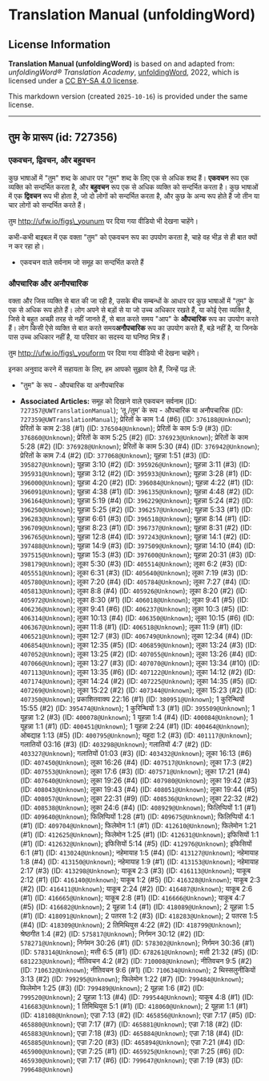 # Translation Manual (unfoldingWord)

## License Information

**Translation Manual (unfoldingWord)** is based on and adapted from: _unfoldingWord® Translation Academy_, [unfoldingWord](https://unfoldingword.org/utw), 2022, which is licensed under a [CC BY-SA 4.0 license](https://creativecommons.org/licenses/by-sa/4.0/legalcode.en).

This markdown version (created `2025-10-16`) is provided under the same license.



--------------------------------

## तुम के प्रारूप (id: 727356)

### एकवचन, द्विवचन, और बहुवचन

कुछ भाषाओं में "तुम" शब्द के आधार पर "तुम" शब्द के लिए एक से अधिक शब्द हैं। **एकवचन** रूप एक व्यक्ति को सन्दर्भित करता है, और **बहुवचन** रूप एक से अधिक व्यक्ति को सन्दर्भित करता है। कुछ भाषाओं में एक **द्विवचन** रूप भी होता है, जो दो लोगों को सन्दर्भित करता है, और कुछ के अन्य रूप होते हैं जो तीन या चार लोगों को सन्दर्भित करते हैं।

तुम http://ufw.io/figs\_younum पर दिया गया वीडियो भी देखना चाहेंगे।

कभी\-कभी बाइबल में एक वक्ता "तुम" को एकवचन रूप का उपयोग करता है, चाहे वह भीड़ से ही बात क्यों न कर रहा हो।

* एकवचन वाले सर्वनाम जो समूह का सन्दर्भित करते हैं

### औपचारिक और अनौपचारिक

वक्ता और जिस व्यक्ति से बात की जा रही है, उसके बीच सम्बन्धों के आधार पर कुछ भाषाओं में "तुम" के एक से अधिक रूप होते हैं। लोग अपने से बड़ों से या जो उच्च अधिकार रखते हैं, या कोई ऐसा व्यक्ति है, जिसे वे बहुत अच्छी तरह से नहीं जानते हैं, से बात करते समय "आप" के **औपचारिक** रूप का उपयोग करते हैं। लोग किसी ऐसे व्यक्ति से बात करते समय**अनौपचारिक** रूप का उपयोग करते हैं, बड़े नहीं है, या जिनके पास उच्च अधिकार नहीं है, या परिवार का सदस्य या घनिष्ठ मित्र हैं।

तुम http://ufw.io/figs\_youform पर दिया गया वीडियो भी देखना चाहेंगे।

इनका अनुवाद करने में सहायता के लिए, हम आपको सुझाव देते हैं, जिन्हें पढ़ लें:

* "तुम" के रूप \- औपचारिक या अनौपचारिक

* **Associated Articles:** समूह को दिखाने वाले एकवचन सर्वनाम (ID: `727357@UWTranslationManual`); ‘तू /तुम’ के रूप - औपचारिक या अनौपचारिक (ID: `727359@UWTranslationManual`); प्रेरितों के काम 1:4 (#6) (ID: `376188@Unknown`); प्रेरितों के काम 2:38 (#1) (ID: `376504@Unknown`); प्रेरितों के काम 5:9 (#3) (ID: `376860@Unknown`); प्रेरितों के काम 5:25 (#2) (ID: `376923@Unknown`); प्रेरितों के काम 5:28 (#2) (ID: `376928@Unknown`); प्रेरितों के काम 5:30 (#4) (ID: `376942@Unknown`); प्रेरितों के काम  7:4 (#2) (ID: `377068@Unknown`); यूहन्ना 1:51 (#3) (ID: `395827@Unknown`); यूहन्ना 3:10 (#2) (ID: `395926@Unknown`); यूहन्ना 3:11 (#3) (ID: `395931@Unknown`); यूहन्ना 3:12 (#2) (ID: `395933@Unknown`); यूहन्ना 3:28 (#1) (ID: `396000@Unknown`); यूहन्ना 4:20 (#2) (ID: `396084@Unknown`); यूहन्ना 4:22 (#1) (ID: `396091@Unknown`); यूहन्ना 4:38 (#1) (ID: `396135@Unknown`); यूहन्ना 4:48 (#2) (ID: `396164@Unknown`); यूहन्ना 5:19 (#4) (ID: `396229@Unknown`); यूहन्ना 5:24 (#2) (ID: `396250@Unknown`); यूहन्ना 5:25 (#2) (ID: `396257@Unknown`); यूहन्ना 5:33 (#1) (ID: `396283@Unknown`); यूहन्ना 6:61 (#3) (ID: `396518@Unknown`); यूहन्ना 8:14 (#1) (ID: `396709@Unknown`); यूहन्ना 8:23 (#1) (ID: `396737@Unknown`); यूहन्ना 8:31 (#2) (ID: `396765@Unknown`); यूहन्ना 12:8 (#4) (ID: `397243@Unknown`); यूहन्ना 14:1 (#2) (ID: `397488@Unknown`); यूहन्ना 14:9 (#3) (ID: `397509@Unknown`); यूहन्ना 14:10 (#4) (ID: `397515@Unknown`); यूहन्ना 15:3 (#3) (ID: `397600@Unknown`); यूहन्ना 20:31 (#3) (ID: `398179@Unknown`); लूका 5:30 (#3) (ID: `405514@Unknown`); लूका 6:2 (#3) (ID: `405551@Unknown`); लूका 6:31 (#3) (ID: `405640@Unknown`); लूका 7:19 (#3) (ID: `405780@Unknown`); लूका 7:20 (#4) (ID: `405784@Unknown`); लूका 7:27 (#4) (ID: `405813@Unknown`); लूका 8:8 (#4) (ID: `405926@Unknown`); लूका 8:20 (#2) (ID: `405972@Unknown`); लूका 8:30 (#1) (ID: `406018@Unknown`); लूका 9:41 (#5) (ID: `406236@Unknown`); लूका 9:41 (#6) (ID: `406237@Unknown`); लूका 10:3 (#5) (ID: `406314@Unknown`); लूका 10:13 (#4) (ID: `406350@Unknown`); लूका 10:15 (#6) (ID: `406367@Unknown`); लूका 11:8 (#1) (ID: `406518@Unknown`); लूका 11:9 (#1) (ID: `406521@Unknown`); लूका 12:7 (#3) (ID: `406749@Unknown`); लूका 12:34 (#4) (ID: `406854@Unknown`); लूका 12:35 (#5) (ID: `406859@Unknown`); लूका 13:24 (#3) (ID: `407052@Unknown`); लूका 13:25 (#2) (ID: `407055@Unknown`); लूका 13:26 (#4) (ID: `407066@Unknown`); लूका 13:27 (#3) (ID: `407070@Unknown`); लूका 13:34 (#10) (ID: `407113@Unknown`); लूका 13:35 (#6) (ID: `407122@Unknown`); लूका 14:12 (#2) (ID: `407174@Unknown`); लूका 14:24 (#2) (ID: `407225@Unknown`); लूका 14:35 (#5) (ID: `407269@Unknown`); लूका 15:22 (#2) (ID: `407344@Unknown`); लूका 15:23 (#2) (ID: `407350@Unknown`); प्रकाशितवाक्य 22:16 (#1) (ID: `380951@Unknown`); 1 कुरिन्थियों 15:55 (#2) (ID: `395474@Unknown`); 1 कुरिन्थियों 1:3 (#1) (ID: `395509@Unknown`); 1 यूहन्ना 1:2 (#3) (ID: `400078@Unknown`); 1 यूहन्ना 1:4 (#4) (ID: `400084@Unknown`); 1 यूहन्ना 1:1 (#1) (ID: `400451@Unknown`); 1 यूहन्ना 2:24 (#1) (ID: `400464@Unknown`); ओबद्याह 1:13 (#5) (ID: `400795@Unknown`); यहूदा 1:2 (#3) (ID: `401117@Unknown`); गलातियों 03:16 (#3) (ID: `403298@Unknown`); गलातियों 4:7 (#2) (ID: `403327@Unknown`); गलातियों 01:03 (#3) (ID: `403432@Unknown`); लूका 16:13 (#6) (ID: `407450@Unknown`); लूका 16:26 (#4) (ID: `407517@Unknown`); लूका 17:3 (#2) (ID: `407553@Unknown`); लूका 17:6 (#3) (ID: `407571@Unknown`); लूका 17:21 (#4) (ID: `407640@Unknown`); लूका 19:26 (#4) (ID: `407980@Unknown`); लूका 19:42 (#3) (ID: `408043@Unknown`); लूका 19:43 (#4) (ID: `408051@Unknown`); लूका 19:44 (#5) (ID: `408057@Unknown`); लूका 22:31 (#9) (ID: `408536@Unknown`); लूका 22:32 (#2) (ID: `408538@Unknown`); लूका 24:6 (#4) (ID: `408929@Unknown`); फिलिप्पियों 1:1 (#1) (ID: `409640@Unknown`); फिलिप्पियों 1:28 (#1) (ID: `409675@Unknown`); फिलिप्पियों 4:1 (#1) (ID: `409704@Unknown`); फिलेमोन 1:1 (#1) (ID: `412610@Unknown`); फिलेमोन 1:21 (#1) (ID: `412625@Unknown`); फिलेमोन 1:25 (#1) (ID: `412631@Unknown`); इफिसियों 1:1 (#1) (ID: `412632@Unknown`); इफिसियों 5:14 (#5) (ID: `412976@Unknown`); इफिसियों 6:1 (#1) (ID: `413024@Unknown`); नहेमायाह 1:5 (#4) (ID: `413127@Unknown`); नहेमायाह 1:8 (#4) (ID: `413150@Unknown`); नहेमायाह 1:9 (#1) (ID: `413153@Unknown`); नहेमायाह 2:17 (#3) (ID: `413298@Unknown`); याकूब 2:3 (#3) (ID: `416113@Unknown`); याकूब 2:12 (#1) (ID: `416140@Unknown`); याकूब 1:2 (#5) (ID: `416328@Unknown`); याकूब 2:3 (#2) (ID: `416411@Unknown`); याकूब 2:24 (#2) (ID: `416487@Unknown`); याकूब 2:6 (#1) (ID: `416665@Unknown`); याकूब 2:8 (#1) (ID: `416666@Unknown`); याकूब 4:7 (#5) (ID: `416682@Unknown`); 2 यूहन्ना 1:4 (#1) (ID: `418089@Unknown`); 2 यूहन्ना 1:5 (#1) (ID: `418091@Unknown`); 2 पतरस 1:2 (#3) (ID: `418283@Unknown`); 2 पतरस 1:5 (#4) (ID: `418309@Unknown`); 2 तिमिथियुस 4:22 (#2) (ID: `418799@Unknown`); श्रेष्ठगीत 1:4 (#2) (ID: `575817@Unknown`); निर्गमन 30:12 (#2) (ID: `578271@Unknown`); निर्गमन 30:26 (#1) (ID: `578302@Unknown`); निर्गमन 30:36 (#1) (ID: `578314@Unknown`); मत्ती 6:5 (#1) (ID: `678261@Unknown`); मत्ती 21:32 (#5) (ID: `681223@Unknown`); नीतिवचन 4:2 (#2) (ID: `710008@Unknown`); नीतिवचन 9:5 (#2) (ID: `710632@Unknown`); नीतिवचन 9:6 (#1) (ID: `710634@Unknown`); 2 थिस्सलुनीकियों 3:13 (#2) (ID: `799295@Unknown`); फिलेमोन 1:22 (#7) (ID: `799484@Unknown`); फिलेमोन 1:25 (#3) (ID: `799489@Unknown`); 2 यूहन्ना 1:6 (#2) (ID: `799520@Unknown`); 2 यूहन्ना 1:13 (#4) (ID: `799544@Unknown`); याकूब 4:8 (#1) (ID: `416683@Unknown`); 1 तिमिथियुस 5:1 (#1) (ID: `418060@Unknown`); 2 यूहन्ना 1:1 (#1) (ID: `418108@Unknown`); एज्रा 7:13 (#2) (ID: `465856@Unknown`); एज्रा 7:17 (#5) (ID: `465880@Unknown`); एज्रा 7:17 (#7) (ID: `465881@Unknown`); एज्रा 7:18 (#2) (ID: `465883@Unknown`); एज्रा 7:18 (#3) (ID: `465884@Unknown`); एज्रा 7:18 (#4) (ID: `465885@Unknown`); एज्रा 7:20 (#3) (ID: `465894@Unknown`); एज्रा 7:21 (#4) (ID: `465900@Unknown`); एज्रा 7:25 (#1) (ID: `465925@Unknown`); एज्रा 7:25 (#6) (ID: `465930@Unknown`); एज्रा 7:17 (#6) (ID: `799647@Unknown`); एज्रा 7:19 (#3) (ID: `799648@Unknown`)

